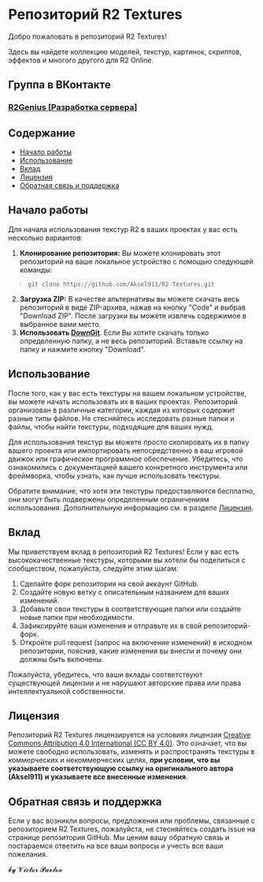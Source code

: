 <h1>Репозиторий R2 Textures</h1>

<p>Добро пожаловать в репозиторий R2 Textures!</p>

<p>Здесь вы найдете коллекцию моделей, текстур, картинок, скриптов, эффектов и многого другого для R2 Online.</p>

<h2>Группа в ВКонтакте</h2>

<h3><a href="https://vk.com/r2genius">R2Genius [Разработка сервера]</a></h3>

<h2>Содержание</h2>

<ul>
	<li><a href="#начало-работы">Начало работы</a></li>
	<li><a href="#использование">Использование</a></li>
	<li><a href="#вклад">Вклад</a></li>
	<li><a href="#лицензия">Лицензия</a></li>
	<li><a href="#обратная-связь-и-поддержка">Обратная связь и поддержка</a></li>
</ul>

<h2>Начало работы</h2>

<p>Для начала использования текстур R2 в ваших проектах у вас есть несколько вариантов:</p>

<ol>
	<li><strong>Клонирование репозитория:</strong> Вы можете клонировать этот репозиторий на ваше локальное устройство с помощью следующей команды:</li>
</ol>

<blockquote>
<p><code>git clone https://github.com/Aksel911/R2-Textures.git </code></p>
</blockquote>

<ol start="2">
	<li><strong>Загрузка ZIP:</strong> В качестве альтернативы вы можете скачать весь репозиторий в виде ZIP-архива, нажав на кнопку &quot;Code&quot; и выбрав &quot;Download ZIP&quot;. После загрузки вы можете извлечь содержимое в выбранное вами место.</li>
	<li><strong>Использовать </strong><a href="https://minhaskamal.github.io/DownGit/#/home"><strong>DownGit</strong></a>. Если Вы хотите скачать только определенную папку, а не весь репозиторий. Вставьте ссылку на папку и нажмите кнопку &quot;Download&quot;.</li>
</ol>

<h2>Использование</h2>

<p>После того, как у вас есть текстуры на вашем локальном устройстве, вы можете начать использовать их в ваших проектах. Репозиторий организован в различные категории, каждая из которых содержит разные типы файлов. Не стесняйтесь исследовать разные папки и файлы, чтобы найти текстуры, подходящие для ваших нужд.</p>

<p>Для использования текстур вы можете просто скопировать их в папку вашего проекта или импортировать непосредственно в ваш игровой движок или графическое программное обеспечение. Убедитесь, что ознакомились с документацией вашего конкретного инструмента или фреймворка, чтобы узнать, как лучше использовать текстуры.</p>

<p>Обратите внимание, что хотя эти текстуры предоставляются бесплатно, они могут быть подвержены определенным ограничениям использования. Дополнительную информацию см. в разделе <a href="#лицензия">Лицензия</a>.</p>

<h2>Вклад</h2>

<p>Мы приветствуем вклад в репозиторий R2 Textures! Если у вас есть высококачественные текстуры, которыми вы хотели бы поделиться с сообществом, пожалуйста, следуйте этим шагам:</p>

<ol>
	<li>Сделайте форк репозитория на свой аккаунт GitHub.</li>
	<li>Создайте новую ветку с описательным названием для ваших изменений.</li>
	<li>Добавьте свои текстуры в соответствующие папки или создайте новые папки при необходимости.</li>
	<li>Зафиксируйте ваши изменения и отправьте их в свой репозиторий-форк.</li>
	<li>Откройте pull request (запрос на включение изменений) в исходном репозитории, пояснив, какие изменения вы внесли и почему они должны быть включены.</li>
</ol>

<p>Пожалуйста, убедитесь, что ваши вклады соответствуют существующей лицензии и не нарушают авторские права или права интеллектуальной собственности.</p>

<h2>Лицензия</h2>

<p>Репозиторий R2 Textures лицензируется на условиях лицензии <a href="https://creativecommons.org/licenses/by/4.0/deed.ru" target="_new">Creative Commons Attribution 4.0 International (CC BY 4.0)</a>. Это означает, что вы можете свободно использовать, изменять и распространять текстуры в коммерческих и некоммерческих целях, <strong>при условии, что вы указываете соответствующую ссылку на оригинального автора (Aksel911)</strong> <strong>и указываете все внесенные изменения</strong>.</p>

<h2>Обратная связь и поддержка</h2>

<p>Если у вас возникли вопросы, предложения или проблемы, связанные с репозиторием R2 Textures, пожалуйста, не стесняйтесь создать issue на странице репозитория GitHub. Мы ценим вашу обратную связь и постараемся ответить на все ваши вопросы и учесть все ваши пожелания.</p>

<p>𝓫𝔂 𝓥𝓲𝓬𝓽𝓸𝓻 𝓟𝓪𝓿𝓵𝓸𝓿</p>
